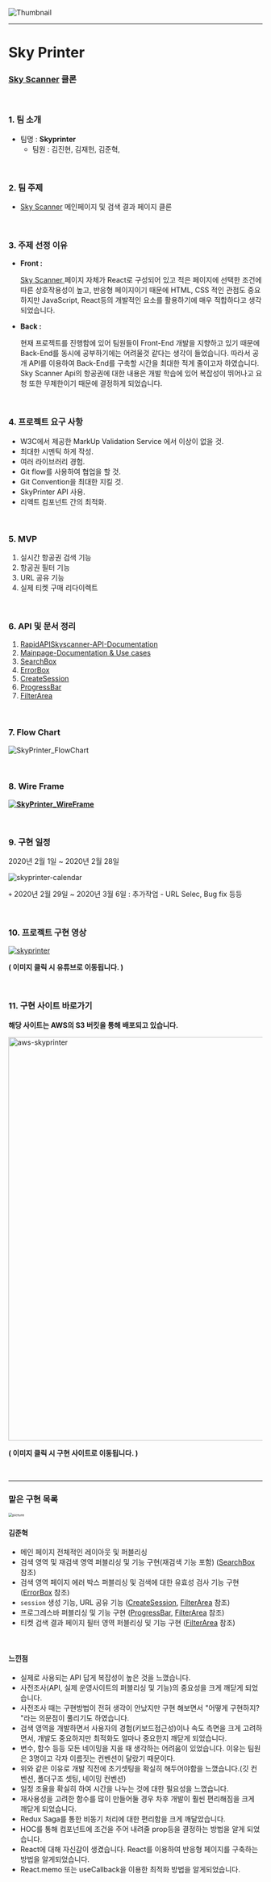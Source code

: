 ![Thumbnail](https://user-images.githubusercontent.com/31315644/74083056-1f17ce80-4aa3-11ea-950a-371118f8f12a.png)

---

# Sky Printer

### **[Sky Scanner](https://www.skyscanner.co.kr/) 클론**

<br/>

### 1. 팀 소개

- 팀명 : **Skyprinter**
  - 팀원 : 김진현, 김재헌, 김준혁,

<br/>

### 2. 팀 주제

- [Sky Scanner](https://www.skyscanner.co.kr/) 메인페이지 및 검색 결과 페이지 클론

<br/>

### 3. 주제 선정 이유

- **Front :**

  [Sky Scanner ](https://www.skyscanner.com/)페이지 자체가 React로 구성되어 있고 적은 페이지에 선택한 조건에 따른 상호작용성이 높고, 반응형 페이지이기 때문에 HTML, CSS 적인 관점도 중요하지만 JavaScript, React등의 개발적인 요소를 활용하기에 매우 적합하다고 생각되었습니다.

- **Back :**

  현재 프로젝트를 진행함에 있어 팀원들이 Front-End 개발을 지향하고 있기 때문에 Back-End를 동시에 공부하기에는 어려울것 같다는 생각이 들었습니다. 따라서 공개 API를 이용하여 Back-End를 구축할 시간을 최대한 적게 줄이고자 하였습니다. Sky Scanner Api의 항공권에 대한 내용은 개발 학습에 있어 복잡성이 뛰어나고 요청 또한 무제한이기 때문에 결정하게 되었습니다.

<br/>

### 4. 프로젝트 요구 사항

- W3C에서 제공한 MarkUp Validation Service 에서 이상이 없을 것.
- 최대한 시멘틱 하게 작성.
- 여러 라이브러리 경험.
- Git flow를 사용하여 협업을 할 것.
- Git Convention을 최대한 지킬 것.
- SkyPrinter API 사용.
- 리액트 컴포넌트 간의 최적화.

<br/>

### 5. MVP

1. 실시간 항공권 검색 기능
3. 항공권 필터 기능
3. URL 공유 기능
4. 실제 티켓 구매 리다이렉트 

<br/>

### 6. API 및 문서 정리

1. [RapidAPISkyscanner-API-Documentation](./RapidAPISkyscanner-API-Documentation.md)
2. [Mainpage-Documentation & Use cases](./Mainpage-Use-cases-Documentation.md)
3. [SearchBox](./SearchBox.md)
4. [ErrorBox](./ErrorBox.md)
5. [CreateSession](./CreateSession.md)
6. [ProgressBar](./ProgressBar.md)
7. [FilterArea](./FilterArea.md)

<br/>

### 7. Flow Chart

![SkyPrinter_FlowChart](https://lh6.googleusercontent.com/ipfJkBFAPz8fCGGbsg0xHKXCzrO4xEWqSZ6q6Xfv5hHVmasoDh8pdb-Av8nr323ppoZKtkmyo2W1EVXhVAesH5FUVQh_tYlqBoOHih2n0-iq9n0l0dSynmkVRzZ_b5IzhDLLJr8I)

<br/>

### 8. Wire Frame

[**![SkyPrinter_WireFrame](https://lh3.googleusercontent.com/WRH_SsstNuVq0TJl6OMe13MTXtUQOZUwFEaLLlTDv3ZJWnkuACWxSNpo9Yi1AqaOWIk47pxJ1CJzSnEaOqYHiKtTaRabIWdJpbIm6r1lyqe7QF69Rt5lg4ogBi_Offd0fDMp03BN)**](https://ovenapp.io/view/oSsbyScwAhgp8XeIrhNJRkSI91XFCe1a/)

<br/>

### 9. 구현 일정

2020년 2월 1일 ~ 2020년 2월 28일 

![skyprinter-calendar](https://user-images.githubusercontent.com/31315644/75995588-01257880-5f40-11ea-8a1a-94afddb40337.jpeg)

`+` 2020년 2월 29일 ~ 2020년 3월 6일 : 추가작업 - URL Selec, Bug fix 등등

<br/>

### 10. 프로젝트 구현 영상 

[![skyprinter](https://user-images.githubusercontent.com/31315644/76073722-6bd8c180-5fdd-11ea-9bd4-cb3f959dbd92.jpeg)](https://youtu.be/V2R8Wd3nfpo)

**( 이미지 클릭 시 유튜브로 이동됩니다. )**

<br/>

### 11. 구현 사이트 바로가기

**해당 사이트는 AWS의 S3 버킷을 통해 배포되고 있습니다.** 

[<img width="800" alt="aws-skyprinter" src="https://user-images.githubusercontent.com/31315644/76089857-cda92380-5ffd-11ea-9bc7-f9776bdd909e.png">](http://hyeok999-skyprinter.s3-website.ap-northeast-2.amazonaws.com/)

**( 이미지 클릭 시 구현 사이트로 이동됩니다. )**

<br/>

-----------

### 맡은 구현 목록 

<img src="https://user-images.githubusercontent.com/31315644/76074111-308ac280-5fde-11ea-90e1-020fe0acbb22.jpeg" alt="picture" style="zoom:50%;" />

#### 김준혁

- 메인 페이지 전체적인 레이아웃 및 퍼블리싱
- 검색 영역 및 재검색 영역 퍼블리싱 및 기능 구현(재검색 기능 포함) ([SearchBox](./SearchBox.md) 참조)
- 검색 영역 페이지 에러 박스 퍼블리싱 및 검색에 대한 유효성 검사 기능 구현  ([ErrorBox](./ErrorBox.md) 참조)
- `session` 생성 기능, URL 공유 기능 ([CreateSession](./CreateSession.md), [FilterArea](./FilterArea.md) 참조)
- 프로그레스바 퍼블리싱 및 기능 구현  ([ProgressBar](./ProgressBar.md), [FilterArea](./FilterArea.md) 참조)
- 티켓 검색 결과 페이지 필터 영역 퍼블리싱 및 기능 구현  ([FilterArea](./FilterArea.md) 참조)

<br/>

#### 느낀점

- 실제로 사용되는 API 답게 복잡성이 높은 것을 느꼈습니다. 
- 사전조사(API, 실제 운영사이트의 퍼블리싱 및 기능)의 중요성을 크게 깨닫게 되었습니다.
- 사전조사 때는 구현방법이 전혀 생각이 안났지만 구현 해보면서 "어떻게 구현하지? "라는 의문점이 풀리기도 하였습니다.
- 검색 영역을 개발하면서 사용자의 경험(키보드접근성)이나 속도 측면을 크게 고려하면서, 개발도 중요하지만 최적화도 얼마나 중요한지 깨닫게 되었습니다.
- 변수, 함수 등등 모든 네이밍을 지을 때 생각하는 어려움이 있었습니다. 이유는 팀원은 3명이고 각자 이름짓는 컨벤션이 달랐기 때문이다.
- 위와 같은 이유로 개발 직전에 초기셋팅을 확실히 해두어야함을 느꼈습니다.(깃 컨벤션, 폴더구조 셋팅, 네이밍 컨벤션)
- 일정 조율을 확실히 하여 시간을 나누는 것에 대한 필요성을 느꼈습니다.
- 재사용성을 고려한 함수를 많이 만들어둘 경우 차후 개발이 훨씬 편리해짐을 크게 깨닫게 되었습니다.
- Redux Saga를 통한 비동기 처리에 대한 편리함을 크게 깨달았습니다.
- HOC를 통해 컴포넌트에 조건을 주어 내려줄 prop등을 결정하는 방법을 알게 되었습니다.
- React에 대해 자신감이 생겼습니다. React를 이용하여 반응형 페이지를 구축하는 방법을 알게되었습니다.
- React.memo 또는 useCallback을 이용한 최적화 방법을 알게되었습니다.